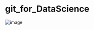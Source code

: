 # git_for_DataScience

![image](https://user-images.githubusercontent.com/73512374/191214215-7bd49140-782f-4e02-8c5c-f4f48fe22549.png,width=150)
